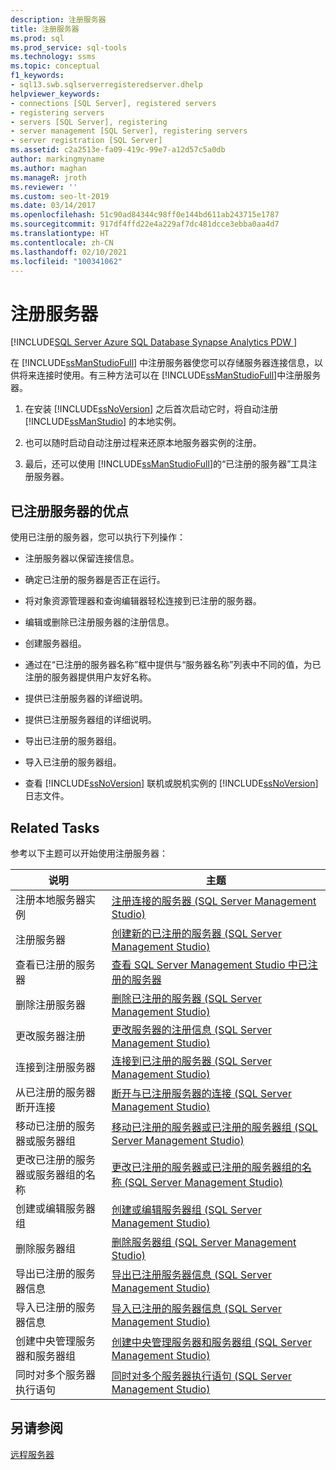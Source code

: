 ```yaml
---
description: 注册服务器
title: 注册服务器
ms.prod: sql
ms.prod_service: sql-tools
ms.technology: ssms
ms.topic: conceptual
f1_keywords:
- sql13.swb.sqlserverregisteredserver.dhelp
helpviewer_keywords:
- connections [SQL Server], registered servers
- registering servers
- servers [SQL Server], registering
- server management [SQL Server], registering servers
- server registration [SQL Server]
ms.assetid: c2a2513e-fa09-419c-99e7-a12d57c5a0db
author: markingmyname
ms.author: maghan
ms.manageR: jroth
ms.reviewer: ''
ms.custom: seo-lt-2019
ms.date: 03/14/2017
ms.openlocfilehash: 51c90ad84344c98ff0e144bd611ab243715e1787
ms.sourcegitcommit: 917df4ffd22e4a229af7dc481dcce3ebba0aa4d7
ms.translationtype: HT
ms.contentlocale: zh-CN
ms.lasthandoff: 02/10/2021
ms.locfileid: "100341062"
---
```

# <a name="register-servers"></a>注册服务器

[!INCLUDE[SQL Server Azure SQL Database Synapse Analytics PDW ](../../includes/applies-to-version/sql-asdb-asdbmi-asa-pdw.md)]

在 [!INCLUDE[ssManStudioFull](../../includes/ssmanstudiofull-md.md)] 中注册服务器使您可以存储服务器连接信息，以供将来连接时使用。有三种方法可以在 [!INCLUDE[ssManStudioFull](../../includes/ssmanstudiofull-md.md)]中注册服务器。  
  
1.  在安装 [!INCLUDE[ssNoVersion](../../includes/ssnoversion-md.md)] 之后首次启动它时，将自动注册 [!INCLUDE[ssManStudio](../../includes/ssmanstudio-md.md)] 的本地实例。  
  
2.  也可以随时启动自动注册过程来还原本地服务器实例的注册。  
  
3.  最后，还可以使用 [!INCLUDE[ssManStudioFull](../../includes/ssmanstudiofull-md.md)]的“已注册的服务器”工具注册服务器。  
  
## <a name="benefits-of-registered-servers"></a>已注册服务器的优点  
 使用已注册的服务器，您可以执行下列操作：  
  
-   注册服务器以保留连接信息。  
  
-   确定已注册的服务器是否正在运行。  
  
-   将对象资源管理器和查询编辑器轻松连接到已注册的服务器。  
  
-   编辑或删除已注册服务器的注册信息。  
  
-   创建服务器组。  
  
-   通过在“已注册的服务器名称”框中提供与“服务器名称”列表中不同的值，为已注册的服务器提供用户友好名称。  
  
-   提供已注册服务器的详细说明。  
  
-   提供已注册服务器组的详细说明。  
  
-   导出已注册的服务器组。  
  
-   导入已注册的服务器组。  
  
-   查看 [!INCLUDE[ssNoVersion](../../includes/ssnoversion-md.md)] 联机或脱机实例的 [!INCLUDE[ssNoVersion](../../includes/ssnoversion-md.md)]日志文件。  
  
## <a name="related-tasks"></a>Related Tasks  
 参考以下主题可以开始使用注册服务器：  
  
|**说明**|**主题**|  
|---------------------|---------------|  
|注册本地服务器实例|[注册连接的服务器 (SQL Server Management Studio)](./register-a-connected-server-sql-server-management-studio.md)|  
|注册服务器|[创建新的已注册的服务器 (SQL Server Management Studio)](./create-a-new-registered-server-sql-server-management-studio.md)|  
|查看已注册的服务器|[查看 SQL Server Management Studio 中已注册的服务器](./view-registered-servers-in-sql-server-management-studio.md)|  
|删除注册服务器|[删除已注册的服务器 (SQL Server Management Studio)](./remove-a-registered-server-sql-server-management-studio.md)|  
|更改服务器注册|[更改服务器的注册信息 (SQL Server Management Studio)](./change-a-server-s-registration-sql-server-management-studio.md)|  
|连接到注册服务器|[连接到已注册的服务器 (SQL Server Management Studio)](./connect-to-a-registered-server-sql-server-management-studio.md)|  
|从已注册的服务器断开连接|[断开与已注册服务器的连接 (SQL Server Management Studio)](./disconnect-from-a-registered-server-sql-server-management-studio.md)|  
|移动已注册的服务器或服务器组|[移动已注册的服务器或已注册的服务器组 (SQL Server Management Studio)](./move-a-registered-server-or-registered-server-group.md)|  
|更改已注册的服务器或服务器组的名称|[更改已注册的服务器或已注册的服务器组的名称 (SQL Server Management Studio)](./change-the-name-of-registered-server-or-registered-server-group.md)|  
|创建或编辑服务器组|[创建或编辑服务器组 (SQL Server Management Studio)](./create-or-edit-a-server-group-sql-server-management-studio.md)|  
|删除服务器组|[删除服务器组 (SQL Server Management Studio)](./remove-a-server-group-sql-server-management-studio.md)|  
|导出已注册的服务器信息|[导出已注册服务器信息 (SQL Server Management Studio)](./export-registered-server-information-sql-server-management-studio.md)|  
|导入已注册的服务器信息|[导入已注册的服务器信息 (SQL Server Management Studio)](./import-registered-server-information-sql-server-management-studio.md)|  
|创建中央管理服务器和服务器组|[创建中央管理服务器和服务器组 (SQL Server Management Studio)](./create-a-central-management-server-and-server-group.md)|  
|同时对多个服务器执行语句|[同时对多个服务器执行语句 (SQL Server Management Studio)](./execute-statements-against-multiple-servers-simultaneously.md)|  
  
## <a name="see-also"></a>另请参阅  
 [远程服务器](../../database-engine/configure-windows/remote-servers.md)  
  
